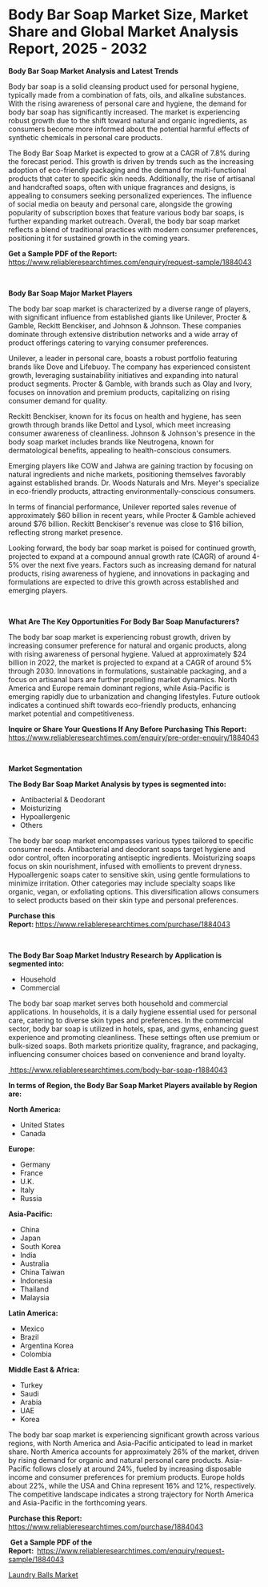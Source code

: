 <p><h1>Body Bar Soap Market Size, Market Share and Global Market Analysis Report, 2025 - 2032</h1></p><p><strong>Body Bar Soap Market Analysis and Latest Trends</strong></p>
<p><p>Body bar soap is a solid cleansing product used for personal hygiene, typically made from a combination of fats, oils, and alkaline substances. With the rising awareness of personal care and hygiene, the demand for body bar soap has significantly increased. The market is experiencing robust growth due to the shift toward natural and organic ingredients, as consumers become more informed about the potential harmful effects of synthetic chemicals in personal care products.</p><p>The Body Bar Soap Market is expected to grow at a CAGR of 7.8% during the forecast period. This growth is driven by trends such as the increasing adoption of eco-friendly packaging and the demand for multi-functional products that cater to specific skin needs. Additionally, the rise of artisanal and handcrafted soaps, often with unique fragrances and designs, is appealing to consumers seeking personalized experiences. The influence of social media on beauty and personal care, alongside the growing popularity of subscription boxes that feature various body bar soaps, is further expanding market outreach. Overall, the body bar soap market reflects a blend of traditional practices with modern consumer preferences, positioning it for sustained growth in the coming years.</p></p>
<p><strong>Get a Sample PDF of the Report:&nbsp;</strong> <a href="https://www.reliableresearchtimes.com/enquiry/request-sample/1884043?utm_campaign=2277&utm_medium=2&utm_source=Github&utm_content=ia&utm_term=08022025&utm_id=body-bar-soap">https://www.reliableresearchtimes.com/enquiry/request-sample/1884043</a></p>
<p>&nbsp;</p>
<p><strong>Body Bar Soap Major Market Players</strong></p>
<p><p>The body bar soap market is characterized by a diverse range of players, with significant influence from established giants like Unilever, Procter & Gamble, Reckitt Benckiser, and Johnson & Johnson. These companies dominate through extensive distribution networks and a wide array of product offerings catering to varying consumer preferences.</p><p>Unilever, a leader in personal care, boasts a robust portfolio featuring brands like Dove and Lifebuoy. The company has experienced consistent growth, leveraging sustainability initiatives and expanding into natural product segments. Procter & Gamble, with brands such as Olay and Ivory, focuses on innovation and premium products, capitalizing on rising consumer demand for quality.</p><p>Reckitt Benckiser, known for its focus on health and hygiene, has seen growth through brands like Dettol and Lysol, which meet increasing consumer awareness of cleanliness. Johnson & Johnson's presence in the body soap market includes brands like Neutrogena, known for dermatological benefits, appealing to health-conscious consumers.</p><p>Emerging players like COW and Jahwa are gaining traction by focusing on natural ingredients and niche markets, positioning themselves favorably against established brands. Dr. Woods Naturals and Mrs. Meyer's specialize in eco-friendly products, attracting environmentally-conscious consumers.</p><p>In terms of financial performance, Unilever reported sales revenue of approximately $60 billion in recent years, while Procter & Gamble achieved around $76 billion. Reckitt Benckiser's revenue was close to $16 billion, reflecting strong market presence.</p><p>Looking forward, the body bar soap market is poised for continued growth, projected to expand at a compound annual growth rate (CAGR) of around 4-5% over the next five years. Factors such as increasing demand for natural products, rising awareness of hygiene, and innovations in packaging and formulations are expected to drive this growth across established and emerging players.</p></p>
<p>&nbsp;</p>
<p><strong>What Are The Key Opportunities For Body Bar Soap Manufacturers?</strong></p>
<p><p>The body bar soap market is experiencing robust growth, driven by increasing consumer preference for natural and organic products, along with rising awareness of personal hygiene. Valued at approximately $24 billion in 2022, the market is projected to expand at a CAGR of around 5% through 2030. Innovations in formulations, sustainable packaging, and a focus on artisanal bars are further propelling market dynamics. North America and Europe remain dominant regions, while Asia-Pacific is emerging rapidly due to urbanization and changing lifestyles. Future outlook indicates a continued shift towards eco-friendly products, enhancing market potential and competitiveness.</p></p>
<p><strong>Inquire or Share Your Questions If Any Before Purchasing This Report:</strong> <a href="https://www.reliableresearchtimes.com/enquiry/pre-order-enquiry/1884043?utm_campaign=2277&utm_medium=2&utm_source=Github&utm_content=ia&utm_term=08022025&utm_id=body-bar-soap">https://www.reliableresearchtimes.com/enquiry/pre-order-enquiry/1884043</a></p>
<p>&nbsp;</p>
<p><strong>Market Segmentation</strong></p>
<p><strong>The Body Bar Soap Market Analysis by types is segmented into:</strong></p>
<p><ul><li>Antibacterial & Deodorant</li><li>Moisturizing</li><li>Hypoallergenic</li><li>Others</li></ul></p>
<p><p>The body bar soap market encompasses various types tailored to specific consumer needs. Antibacterial and deodorant soaps target hygiene and odor control, often incorporating antiseptic ingredients. Moisturizing soaps focus on skin nourishment, infused with emollients to prevent dryness. Hypoallergenic soaps cater to sensitive skin, using gentle formulations to minimize irritation. Other categories may include specialty soaps like organic, vegan, or exfoliating options. This diversification allows consumers to select products based on their skin type and personal preferences.</p></p>
<p><strong>Purchase this Report:&nbsp;</strong><a href="https://www.reliableresearchtimes.com/purchase/1884043?utm_campaign=2277&utm_medium=2&utm_source=Github&utm_content=ia&utm_term=08022025&utm_id=body-bar-soap">https://www.reliableresearchtimes.com/purchase/1884043</a></p>
<p>&nbsp;</p>
<p><strong>The Body Bar Soap Market Industry Research by Application is segmented into:</strong></p>
<p><ul><li>Household</li><li>Commercial</li></ul></p>
<p><p>The body bar soap market serves both household and commercial applications. In households, it is a daily hygiene essential used for personal care, catering to diverse skin types and preferences. In the commercial sector, body bar soap is utilized in hotels, spas, and gyms, enhancing guest experience and promoting cleanliness. These settings often use premium or bulk-sized soaps. Both markets prioritize quality, fragrance, and packaging, influencing consumer choices based on convenience and brand loyalty.</p></p>
<p><a href="https://www.reliableresearchtimes.com/body-bar-soap-r1884043?utm_campaign=2277&utm_medium=2&utm_source=Github&utm_content=ia&utm_term=08022025&utm_id=body-bar-soap">&nbsp;https://www.reliableresearchtimes.com/body-bar-soap-r1884043</a></p>
<p><strong>In terms of Region, the Body Bar Soap Market Players available by Region are:</strong></p>
<p>
    <p> <strong> North America: </strong>
        <ul>
            <li>United States</li>
            <li>Canada</li>
        </ul>
        </p> 
    <p> <strong> Europe: </strong>
        <ul>
            <li>Germany</li>
            <li>France</li>
            <li>U.K.</li>
            <li>Italy</li>
            <li>Russia</li>
        </ul>
        </p> 
    <p> <strong> Asia-Pacific: </strong>
        <ul>
            <li>China</li>
            <li>Japan</li>
            <li>South Korea</li>
            <li>India</li>
            <li>Australia</li>
            <li>China Taiwan</li>
            <li>Indonesia</li>
            <li>Thailand</li>
            <li>Malaysia</li>
        </ul>
        </p> 
    <p> <strong> Latin America: </strong>
        <ul>
            <li>Mexico</li>
            <li>Brazil</li>
            <li>Argentina Korea</li>
            <li>Colombia</li>
        </ul>
        </p> 
    <p> <strong> Middle East & Africa: </strong>
        <ul>
            <li>Turkey</li>
            <li>Saudi</li>
            <li>Arabia</li>
            <li>UAE</li>
            <li>Korea</li>
        </ul>
    </p>
    </p>
<p><p>The body bar soap market is experiencing significant growth across various regions, with North America and Asia-Pacific anticipated to lead in market share. North America accounts for approximately 26% of the market, driven by rising demand for organic and natural personal care products. Asia-Pacific follows closely at around 24%, fueled by increasing disposable income and consumer preferences for premium products. Europe holds about 22%, while the USA and China represent 16% and 12%, respectively. The competitive landscape indicates a strong trajectory for North America and Asia-Pacific in the forthcoming years.</p></p>
<p><strong>Purchase this Report: </strong><a href="https://www.reliableresearchtimes.com/purchase/1884043?utm_campaign=2277&utm_medium=2&utm_source=Github&utm_content=ia&utm_term=08022025&utm_id=body-bar-soap">https://www.reliableresearchtimes.com/purchase/1884043</a></p>
<p>&nbsp;<strong>Get a Sample PDF of the Report:&nbsp;&nbsp;</strong><a href="https://www.reliableresearchtimes.com/enquiry/request-sample/1884043?utm_campaign=2277&utm_medium=2&utm_source=Github&utm_content=ia&utm_term=08022025&utm_id=body-bar-soap">https://www.reliableresearchtimes.com/enquiry/request-sample/1884043</a></p>
<p><strong></strong></p>
<p><p><a href="https://github.com/stephaniwo144/Market-Research-Report-List-1/blob/main/laundry-balls-market.md?utm_campaign=2277&utm_medium=2&utm_source=Github&utm_content=ia&utm_term=08022025&utm_id=body-bar-soap">Laundry Balls Market</a></p></p>